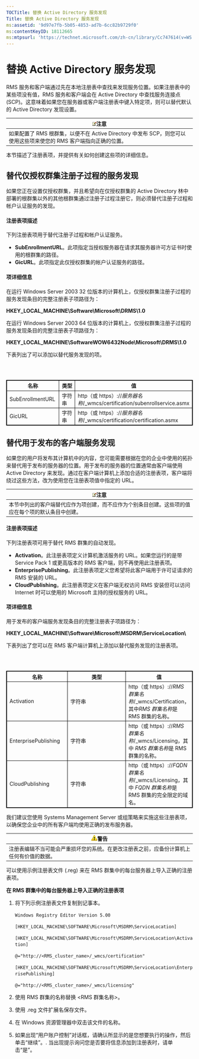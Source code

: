 ```yaml
---
TOCTitle: 替换 Active Directory 服务发现
Title: 替换 Active Directory 服务发现
ms:assetid: '9d97e7fb-5b05-4853-ad7b-6cc82b9729f0'
ms:contentKeyID: 18112665
ms:mtpsurl: 'https://technet.microsoft.com/zh-cn/library/Cc747614(v=WS.10)'
---
```


替换 Active Directory 服务发现
==============================

RMS 服务和客户端通过先在本地注册表中查找来发现服务位置。如果注册表中的某些项没有值，RMS 服务和客户端会在 Active Directory 中查找服务连接点 (SCP)。这意味着如果您在服务器或客户端注册表中键入特定项，则可以替代默认的 Active Directory 发现设置。

| ![](images/Cc747614.note(WS.10).gif)注意                                              |
|--------------------------------------------------------------------------------------------------------------------|
| 如果配置了 RMS 根群集，以便不在 Active Directory 中发布 SCP，则您可以使用这些项来使您的 RMS 客户端指向正确的位置。 |

本节描述了注册表项，并提供有关如何创建这些项的详细信息。

替代仅授权群集注册子过程的服务发现
----------------------------------

如果您正在设置仅授权群集，并且希望向在仅授权群集的 Active Directory 林中部署的根群集以外的其他根群集通过注册子过程注册它，则必须替代注册子过程和帐户认证服务的发现。

#### 注册表项描述

下列注册表项用于替代注册子过程和帐户认证服务。

-   **SubEnrollmentURL**。此项指定当授权服务器在请求其服务器许可方证书时使用的根群集的路径。
-   **GicURL**。此项指定此仅授权群集的帐户认证服务的路径。

#### 项详细信息

在运行 Windows Server 2003 32 位版本的计算机上，仅授权群集注册子过程的服务发现条目的完整注册表子项路径为：

**HKEY\_LOCAL\_MACHINE\\Software\\Microsoft\\DRMS\\1.0**

在运行 Windows Server 2003 64 位版本的计算机上，仅授权群集注册子过程的服务发现条目的完整注册表子项路径为：

**HKEY\_LOCAL\_MACHINE\\SoftwareWOW6432Node\\Microsoft\\DRMS\\1.0**

下表列出了可以添加以替代服务发现的项。

###  

 
<p></p>

<table style="border:1px solid black;">
<colgroup>
<col width="33%" />
<col width="33%" />
<col width="33%" />
</colgroup>
<thead>
<tr class="header">
<th style="border:1px solid black;" >名称</th>
<th style="border:1px solid black;" >类型</th>
<th style="border:1px solid black;" >值</th>
</tr>
</thead>
<tbody>
<tr class="odd">
<td style="border:1px solid black;">SubEnrollmentURL</td>
<td style="border:1px solid black;">字符串</td>
<td style="border:1px solid black;">http（或 https）://<em>服务器名称</em>/_wmcs/certification/subenrollservice.asmx</td>
</tr>
<tr class="even">
<td style="border:1px solid black;">GicURL</td>
<td style="border:1px solid black;">字符串</td>
<td style="border:1px solid black;">http（或 https）://<em>服务器名称</em>/_wmcs/certification/certification.asmx</td>
</tr>
</tbody>
</table>

<p></p>

  
替代用于发布的客户端服务发现  
----------------------------
  
如果您的用户将发布其计算机中的内容，您可能需要根据在您的企业中使用的拓扑来替代用于发布的服务器的位置。用于发布的服务器的位置通常由客户端使用 Active Directory 来发现。通过在客户端计算机上添加合适的注册表项，客户端将绕过这些方法，改为使用您在注册表项值中指定的 URL。
  
| ![](images/Cc747614.note(WS.10).gif)注意                              |  
|----------------------------------------------------------------------------------------------------|  
| 本节中列出的客户端替代应作为项创建，而不应作为个别条目创建。这些项的值应在每个项的默认条目中创建。 |
  
#### 注册表项描述
  
下列注册表项可用于替代 RMS 群集的自动发现。
  
-   **Activation**。此注册表项定义计算机激活服务的 URL。如果您运行的是带 Service Pack 1 或更高版本的 RMS 客户端，则不再使用此注册表项。  
-   **EnterprisePublishing**。此注册表项定义您希望将此客户端用于许可证请求的 RMS 安装的 URL。  
-   **CloudPublishing**。此注册表项定义在客户端无权访问 RMS 安装但可以访问 Internet 时可以使用的 Microsoft 主持的授权服务的 URL。
  
#### 项详细信息
  
用于发布的客户端服务发现条目的完整注册表子项路径为：
  
**HKEY\_LOCAL\_MACHINE\\Software\\Microsoft\\MSDRM\\ServiceLocation\\**
  
下表列出了您可以在 RMS 客户端计算机上添加以替代服务发现的注册表项。
  
###  

 
<p></p>

<table style="border:1px solid black;">
<colgroup>
<col width="33%" />
<col width="33%" />
<col width="33%" />
</colgroup>
<thead>
<tr class="header">
<th style="border:1px solid black;" >名称</th>
<th style="border:1px solid black;" >类型</th>
<th style="border:1px solid black;" >值</th>
</tr>
</thead>
<tbody>
<tr class="odd">
<td style="border:1px solid black;">Activation</td>
<td style="border:1px solid black;">字符串</td>
<td style="border:1px solid black;">http（或 https）://<em>RMS 群集名称</em>/_wmcs/Certification，其中<em>RMS 群集名称</em>是 RMS 群集的名称。</td>
</tr>
<tr class="even">
<td style="border:1px solid black;">EnterprisePublishing</td>
<td style="border:1px solid black;">字符串</td>
<td style="border:1px solid black;">http（或 https）://<em>RMS 群集名称</em>/_wmcs/Licensing，其中 <em>RMS 群集名称</em>是 RMS 群集的名称。</td>
</tr>
<tr class="odd">
<td style="border:1px solid black;">CloudPublishing</td>
<td style="border:1px solid black;">字符串</td>
<td style="border:1px solid black;">http（或 https）://<em>FQDN 群集名称</em>/_wmcs/Licensing，其中 <em>FQDN 群集名称</em>是 RMS 群集的完全限定的域名。</td>
</tr>
</tbody>
</table>

<p></p>

  
我们建议您使用 Systems Management Server 或组策略来实施这些注册表项，以确保您企业中的所有客户端均使用正确的发布服务器。
  
| ![](images/Cc747614.Caution(WS.10).gif)警告                 |  
|------------------------------------------------------------------------------------------|  
| 注册表编辑不当可能会严重损坏您的系统。在更改注册表之前，应备份计算机上任何有价值的数据。 |
  
可以使用示例注册表文件 (.reg) 来在 RMS 群集中的每台服务器上导入正确的注册表项。
  
**在 RMS 群集中的每台服务器上导入正确的注册表项**  
1.  将下列示例注册表文件复制到记事本。
  
    `Windows Registry Editor Version 5.00`
  
    `[HKEY_LOCAL_MACHINE\SOFTWARE\Microsoft\MSDRM\ServiceLocation]`
  
    `[HKEY_LOCAL_MACHINE\SOFTWARE\Microsoft\MSDRM\ServiceLocation\Activation]`
  
    `@="http://<RMS_cluster_name>/_wmcs/certification"`
  
    `[HKEY_LOCAL_MACHINE\SOFTWARE\Microsoft\MSDRM\ServiceLocation\EnterprisePublishing]`
  
    `@="http://<RMS_cluster_name>/_wmcs/licensing"`
  
2.  使用 RMS 群集的名称替换 &lt;RMS 群集名称&gt;。
  
3.  使用 .reg 文件扩展名保存文件。
  
4.  在 Windows 资源管理器中双击该文件的名称。
  
5.  如果出现“用户账户控制”对话框，请确认所显示的是您想要执行的操作，然后单击“继续”。. 当出现提示询问您是否要将信息添加到注册表时，请单击“是”。
